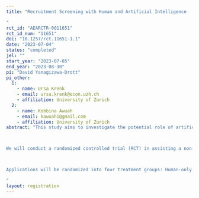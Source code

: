 ```yaml
---
title: "Recruitment Screening with Human and Artificial Intelligence
"
rct_id: "AEARCTR-0011651"
rct_id_num: "11651"
doi: "10.1257/rct.11651-1.1"
date: "2023-07-04"
status: "completed"
jel: ""
start_year: "2023-07-05"
end_year: "2023-08-30"
pi: "David Yanagizawa-Drott"
pi_other:
  1:
    - name: Ursa Krenk
    - email: ursa.krenk@econ.uzh.ch
    - affiliation: University of Zurich
  2:
    - name: Kobbina Awuah
    - email: kawuah1@gmail.com
    - affiliation: University of Zurich
abstract: "This study aims to investigate the potential role of artificial intelligence (AI) in assisting in the screening for labor in the recruitment process, with the use of generative large language models.

We will conduct a randomized controlled trial (RCT) in assisting a non-profit organization in recruiting talent – teachers – within the education sector in a sub-Saharan country. The experiment will involve human evaluators who assess incoming applications for the NGO's fellowship program, with or without the assistance of AI. The human evaluators are tasked to screen applications and decide who continues to the next in-depth interview phase, based on a set of criteria deemed desirable to the organization. We give the same task to the generative AI using prompts. We will explore the disagreement between human and AI in evaluating applications, the human behavioral responses under the AI-assistance in terms of effort and application grading, and the quality of candidates among those that are passed onto the interview phase.

Applications will be randomized into four treatment groups: Human-only (control); Human with AI score assistance; Human with AI score and rationale assistance, and; AI-only. The treatment group will determine whether the evaluator will receive AI assistance in scoring an application and what score (AI-generated or evaluator-determined) will be used to select applicants. In addition to behavioral responses by human evaluators when assisted, we will compare the efficiency of AI-only and AI-assisted recruitment to human-only screening, focusing on the quality of selected applicants, screening costs, and speed. 
"
layout: registration
---
```


